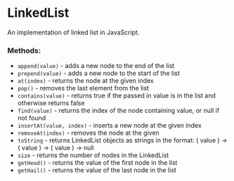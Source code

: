 # LinkedList

An implementation of linked list in JavaScript.

###  Methods:

- `append(value)` - adds a new node to the end of the list
- `prepend(value)` - adds a new node to the start of the list
- `at(index)` - returns the node at the given index
- `pop()` - removes the last element from the list
- `contains(value)` - returns true if the passed in value is in the list and otherwise returns false
- `find(value)` - returns the index of the node containing value, or null if not found
- `insertAt(value, index)` - inserts a new node  at the given index
- `removeAt(index)` - removes the node at the given 
- `toString` - returns  LinkedList objects as strings in the format: ( value ) -> ( value ) -> ( value ) -> null
- `size` - returns the number of nodes in the LinkedList 
- `getHead()` - returns the value of the first node in the list
- `getHail()` - returns the value of the last node in the list
